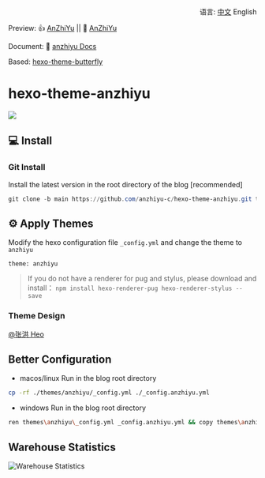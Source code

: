 <div align="right">
  语言:
  <a title="中文" href="/README.md">中文</a>
  English
</div>

Preview: 👍 [AnZhiYu](https://blog.anheyu.com/) || 🤞 [AnZhiYu](https://index.anheyu.com/)

Document: 📖 [anzhiyu Docs](https://docs.anheyu.com/)

Based: [hexo-theme-butterfly](https://github.com/jerryc127/hexo-theme-butterfly)

# hexo-theme-anzhiyu

![](https://bu.dusays.com/2023/07/24/64bdcbfe96762.webp)

## 💻 Install

### Git Install

Install the latest version in the root directory of the blog [recommended]

```powershell
git clone -b main https://github.com/anzhiyu-c/hexo-theme-anzhiyu.git themes/anzhiyu
```

## ⚙ Apply Themes

Modify the hexo configuration file `_config.yml` and change the theme to `anzhiyu`

```
theme: anzhiyu
```

> If you do not have a renderer for pug and stylus, please download and install： `npm install hexo-renderer-pug hexo-renderer-stylus --save`

### Theme Design

[@张洪 Heo](https://github.com/zhheo)

## Better Configuration

- macos/linux
  Run in the blog root directory

```bash
cp -rf ./themes/anzhiyu/_config.yml ./_config.anzhiyu.yml
```

- windows
   Run in the blog root directory
```bash
ren themes\anzhiyu\_config.yml _config.anzhiyu.yml && copy themes\anzhiyu\_config.anzhiyu.yml .\ && ren themes\anzhiyu\_config.anzhiyu.yml _config.yml
```

## Warehouse Statistics

![Warehouse Statistics](https://repobeats.axiom.co/api/embed/60fcf455cd02123aebe6249deabf8d48e3debcae.svg "Repobeats analytics image")
